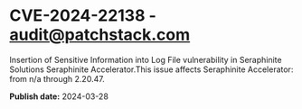 # CVE-2024-22138 - audit@patchstack.com

Insertion of Sensitive Information into Log File vulnerability in Seraphinite Solutions Seraphinite Accelerator.This issue affects Seraphinite Accelerator: from n/a through 2.20.47.



**Publish date:** 2024-03-28
